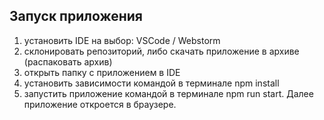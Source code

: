 ## Запуск приложения

1) установить IDE на выбор: VSCode / Webstorm
2) склонировать репозиторий, либо скачать приложение в архиве (распаковать архив)
3) открыть папку с приложением в IDE
4) установить зависимости командой в терминале npm install
5) запустить приложение командой в терминале npm run start. Далее приложение откроется в браузере.
